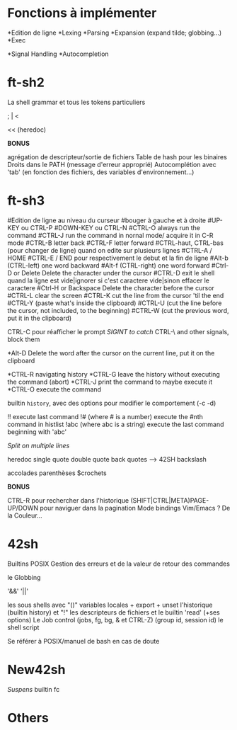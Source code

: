 Fonctions à implémenter
=======================

*Edition de ligne
*Lexing
*Parsing
*Expansion (expand tilde; globbing...)
*Exec

*Signal Handling
*Autocompletion

ft-sh2
======
	
La shell grammar et tous les tokens particuliers

 ;
 |
 <
 >
 << (heredoc)
 >>

**BONUS**

agrégation de descripteur/sortie de fichiers
Table de hash pour les binaires
Droits dans le PATH (message d'erreur approprié)
Autocomplétion avec 'tab' (en fonction des fichiers, des variables d'environnement...)

ft-sh3
======

#Edition de ligne au niveau du curseur
#bouger à gauche et à droite
#UP-KEY ou CTRL-P
#DOWN-KEY ou CTRL-N
#CTRL-O always run the command
#CTRL-J run the command in nornal mode/ acquire it in C-R mode
#CTRL-B letter back
#CTRL-F letter forward
#CTRL-haut, CTRL-bas (pour changer de ligne) quand on edite sur plusieurs lignes
#CTRL-A / HOME 
#CTRL-E / END pour respectivement le debut et la fin de ligne
#Alt-b (CTRL-left) 	one word backward
#Alt-f (CTRL-right) 	one word forward
#Ctrl-D or Delete		Delete the character under the cursor
#CTRL-D exit le shell quand la ligne est vide|ignorer si c'est caractere vide|sinon effacer le caractere
#Ctrl-H	or Backspace	Delete the character before the cursor
#CTRL-L clear the screen
#CTRL-K cut the line from the cursor 'til the end
#CTRL-Y (paste what's inside the clipboard)
#CTRL-U (cut the line before the cursor, not included, to the beginning)
#CTRL-W (cut the previous word, put it in the clipboard)

CTRL-C pour réafficher le prompt 			*SIGINT to catch*
CTRL-\ and other signals, block them

*Alt-D	Delete the word after the cursor on the current line, put it on the clipboard

*CTRL-R	navigating history
*CTRL-G	leave the history without executing the command (abort)
*CTRL-J print the command to maybe execute it
*CTRL-O execute the command

builtin `history`, avec des options pour modifier le comportement (-c -d)

!! execute last command
!# (where # is a number) execute the #nth command in histlist
!abc (where abc is a string)	execute the last command beginning with 'abc'

*Split on multiple lines*

heredoc
single quote
double quote
back quotes --> 42SH
backslash

accolades
parenthèses
$crochets

**BONUS**

CTRL-R pour rechercher dans l'historique
(SHIFT|CTRL|META)PAGE-UP/DOWN pour naviguer dans la pagination
Mode bindings Vim/Emacs ?
De la Couleur...


42sh
====

Builtins POSIX
Gestion des erreurs et de la valeur de retour des commandes

le Globbing

'&&'
'||'

les sous shells avec "()"
variables locales + export + unset
l'historique (builtin history) et "!"
les descripteurs de fichiers et le builtin 'read' (+ses options)
Le Job control (jobs, fg, bg, & et CTRL-Z) (group id, session id)
le shell script

Se référer à POSIX/manuel de bash en cas de doute

New42sh
=======

*Suspens*
builtin fc

Others
======

